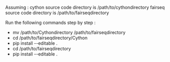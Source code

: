 

Assuming :
 cython source code directory is /path/to/cythondirectory
 fairseq source code directory is /path/to/fairseqdirectory

Run the following commands step by step : 

* mv /path/to/Cythondirectory /path/to/fairseqdirectory
* cd /path/to/fairseqdirectory/Cython
* pip install --editable .
* cd /path/to/fairseqdirectory
* pip install --editable .